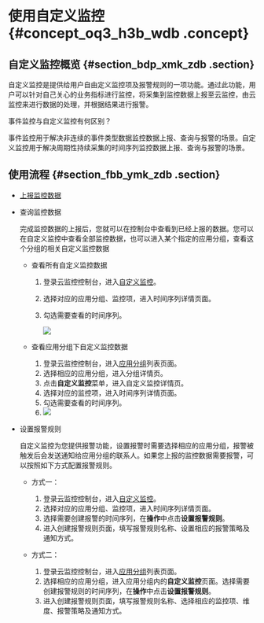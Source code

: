 # 使用自定义监控 {#concept_oq3_h3b_wdb .concept}

## 自定义监控概览 {#section_bdp_xmk_zdb .section}

自定义监控是提供给用户自由定义监控项及报警规则的一项功能。通过此功能，用户可以针对自己关心的业务指标进行监控，将采集到监控数据上报至云监控，由云监控来进行数据的处理，并根据结果进行报警。

事件监控与自定义监控有何区别？

事件监控用于解决非连续的事件类型数据监控数据上报、查询与报警的场景。自定义监控用于解决周期性持续采集的时间序列监控数据上报、查询与报警的场景。

## 使用流程 {#section_fbb_ymk_zdb .section}

-   [上报监控数据](cn.zh-CN/用户指南/自定义监控/上报监控数据.md#)

-   查询监控数据

    完成监控数据的上报后，您就可以在控制台中查看到已经上报的数据。您可以在自定义监控中查看全部监控数据，也可以进入某个指定的应用分组，查看这个分组的相关自定义监控数据

    -   查看所有自定义监控数据
        1.  登录云监控控制台，进入[自定义监控](https://cloudmonitor.console.aliyun.com/#/userdefinedmonitoring/timeseries/groups)。
        2.  选择对应的应用分组、监控项，进入时间序列详情页面。
        3.  勾选需要查看的时间序列。

            ![](http://static-aliyun-doc.oss-cn-hangzhou.aliyuncs.com/assets/img/6218/4922_zh-CN.png)

    -   查看应用分组下自定义监控数据
        1.  登录云监控控制台，进入[应用分组](https://cloudmonitor.console.aliyun.com/#/groups/category=&region=&instanceIds=)列表页面。
        2.  选择相应的应用分组，进入分组详情页。
        3.  点击**自定义监控**菜单，进入自定义监控详情页。
        4.  选择对应的监控项，进入时间序列详情页面。
        5.  勾选需要查看的时间序列。
        6.  ![](http://static-aliyun-doc.oss-cn-hangzhou.aliyuncs.com/assets/img/6218/4926_zh-CN.png)

-   设置报警规则

    自定义监控为您提供报警功能，设置报警时需要选择相应的应用分组，报警被触发后会发送通知给应用分组的联系人。如果您上报的监控数据需要报警，可以按照如下方式配置报警规则。

    -   方式一：

        1.  登录云监控控制台，进入[自定义监控](https://cloudmonitor.console.aliyun.com/#/userdefinedmonitoring/timeseries/groups)。
        2.  选择对应的应用分组、监控项，进入时间序列详情页面。
        3.  选择需要创建报警的时间序列，在**操作**中点击**设置报警规则**。
        4.  进入创建报警规则页面，填写报警规则名称、设置相应的报警策略及通知方式。
    -   方式二：

        1.  登录云监控控制台，进入[应用分组](https://cloudmonitor.console.aliyun.com/#/groups/category=&region=&instanceIds=)列表页面。
        2.  选择相应的应用分组，进入应用分组内的**自定义监控**页面。选择需要创建报警规则的时间序列，在**操作**中点击**设置报警规则**。
        3.  进入创建报警规则页面，填写报警规则名称、选择相应的监控项、维度、报警策略及通知方式。

